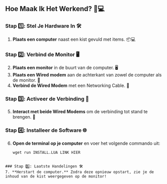 ## Hoe Maak Ik Het Werkend? 🚀💻

### Stap 1️⃣: Stel Je Hardware In 🛠️
1. **Plaats een computer** naast een kist gevuld met items. 📦💻

### Stap 2️⃣: Verbind de Monitor 🖥️
2. **Plaats een monitor** in de buurt van de computer. 🖥️
3. **Plaats een Wired modem** aan de achterkant van zowel de computer als de monitor. 📡
4. **Verbind de Wired Modem** met een Networking Cable. 🔗

### Stap 3️⃣: Activeer de Verbinding 🔌
5. **Interact met beide Wired Modems** om de verbinding tot stand te brengen. 🤝

### Stap 4️⃣: Installeer de Software 🌐
6. **Open de terminal op je computer** en voer het volgende commando uit:
   ```shell
   wget run INSTALL.LUA LINK HIER
```

### Stap 5️⃣: Laatste Handelingen 🛠️
7. **Herstart de computer.** Zodra deze opnieuw opstart, zie je de inhoud van de kist weergegeven op de monitor!
